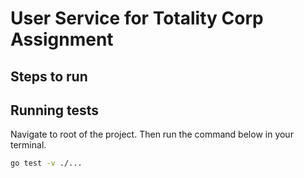 # User Service for Totality Corp Assignment

## Steps to run

## Running tests
Navigate to root of the project. Then run the command below in your terminal.
```bash
go test -v ./...
```